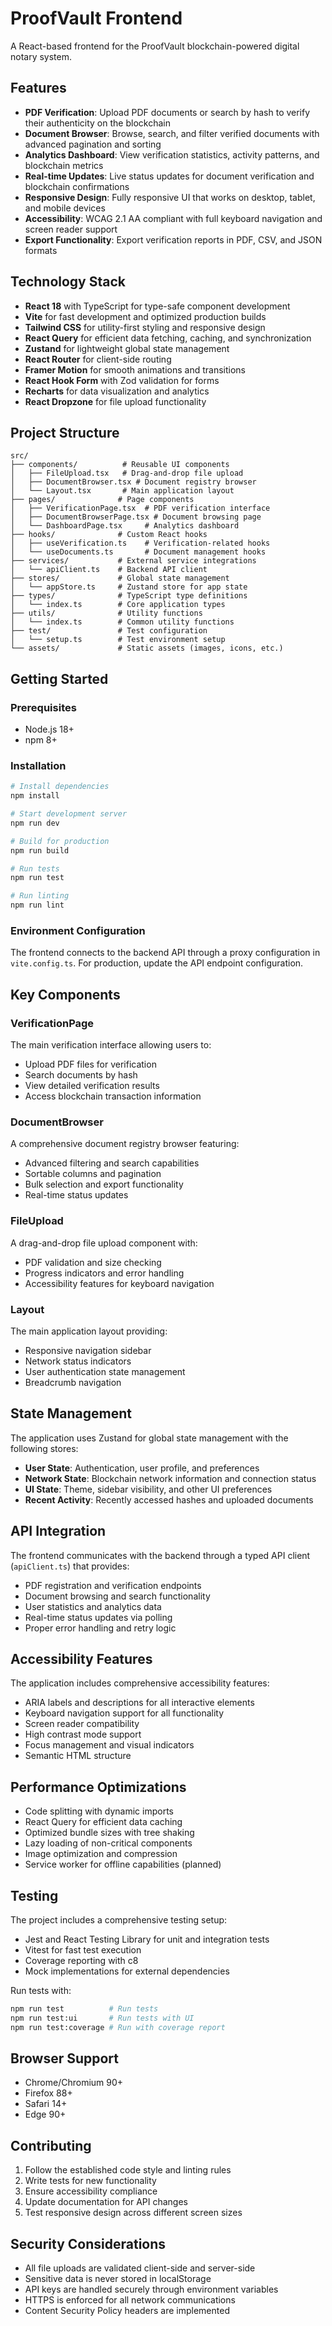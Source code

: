 # ProofVault Frontend

A React-based frontend for the ProofVault blockchain-powered digital notary system.

## Features

- **PDF Verification**: Upload PDF documents or search by hash to verify their authenticity on the blockchain
- **Document Browser**: Browse, search, and filter verified documents with advanced pagination and sorting
- **Analytics Dashboard**: View verification statistics, activity patterns, and blockchain metrics
- **Real-time Updates**: Live status updates for document verification and blockchain confirmations
- **Responsive Design**: Fully responsive UI that works on desktop, tablet, and mobile devices
- **Accessibility**: WCAG 2.1 AA compliant with full keyboard navigation and screen reader support
- **Export Functionality**: Export verification reports in PDF, CSV, and JSON formats

## Technology Stack

- **React 18** with TypeScript for type-safe component development
- **Vite** for fast development and optimized production builds
- **Tailwind CSS** for utility-first styling and responsive design
- **React Query** for efficient data fetching, caching, and synchronization
- **Zustand** for lightweight global state management
- **React Router** for client-side routing
- **Framer Motion** for smooth animations and transitions
- **React Hook Form** with Zod validation for forms
- **Recharts** for data visualization and analytics
- **React Dropzone** for file upload functionality

## Project Structure

```
src/
├── components/          # Reusable UI components
│   ├── FileUpload.tsx   # Drag-and-drop file upload
│   ├── DocumentBrowser.tsx # Document registry browser
│   └── Layout.tsx       # Main application layout
├── pages/              # Page components
│   ├── VerificationPage.tsx  # PDF verification interface
│   ├── DocumentBrowserPage.tsx # Document browsing page
│   └── DashboardPage.tsx     # Analytics dashboard
├── hooks/              # Custom React hooks
│   ├── useVerification.ts    # Verification-related hooks
│   └── useDocuments.ts       # Document management hooks
├── services/           # External service integrations
│   └── apiClient.ts    # Backend API client
├── stores/             # Global state management
│   └── appStore.ts     # Zustand store for app state
├── types/              # TypeScript type definitions
│   └── index.ts        # Core application types
├── utils/              # Utility functions
│   └── index.ts        # Common utility functions
├── test/               # Test configuration
│   └── setup.ts        # Test environment setup
└── assets/             # Static assets (images, icons, etc.)
```

## Getting Started

### Prerequisites

- Node.js 18+ 
- npm 8+

### Installation

```bash
# Install dependencies
npm install

# Start development server
npm run dev

# Build for production
npm run build

# Run tests
npm run test

# Run linting
npm run lint
```

### Environment Configuration

The frontend connects to the backend API through a proxy configuration in `vite.config.ts`. For production, update the API endpoint configuration.

## Key Components

### VerificationPage
The main verification interface allowing users to:
- Upload PDF files for verification
- Search documents by hash
- View detailed verification results
- Access blockchain transaction information

### DocumentBrowser
A comprehensive document registry browser featuring:
- Advanced filtering and search capabilities
- Sortable columns and pagination
- Bulk selection and export functionality
- Real-time status updates

### FileUpload
A drag-and-drop file upload component with:
- PDF validation and size checking
- Progress indicators and error handling
- Accessibility features for keyboard navigation

### Layout
The main application layout providing:
- Responsive navigation sidebar
- Network status indicators
- User authentication state management
- Breadcrumb navigation

## State Management

The application uses Zustand for global state management with the following stores:

- **User State**: Authentication, user profile, and preferences
- **Network State**: Blockchain network information and connection status
- **UI State**: Theme, sidebar visibility, and other UI preferences
- **Recent Activity**: Recently accessed hashes and uploaded documents

## API Integration

The frontend communicates with the backend through a typed API client (`apiClient.ts`) that provides:

- PDF registration and verification endpoints
- Document browsing and search functionality
- User statistics and analytics data
- Real-time status updates via polling
- Proper error handling and retry logic

## Accessibility Features

The application includes comprehensive accessibility features:

- ARIA labels and descriptions for all interactive elements
- Keyboard navigation support for all functionality
- Screen reader compatibility
- High contrast mode support
- Focus management and visual indicators
- Semantic HTML structure

## Performance Optimizations

- Code splitting with dynamic imports
- React Query for efficient data caching
- Optimized bundle sizes with tree shaking
- Lazy loading of non-critical components
- Image optimization and compression
- Service worker for offline capabilities (planned)

## Testing

The project includes a comprehensive testing setup:

- Jest and React Testing Library for unit and integration tests
- Vitest for fast test execution
- Coverage reporting with c8
- Mock implementations for external dependencies

Run tests with:

```bash
npm run test          # Run tests
npm run test:ui       # Run tests with UI
npm run test:coverage # Run with coverage report
```

## Browser Support

- Chrome/Chromium 90+
- Firefox 88+
- Safari 14+
- Edge 90+

## Contributing

1. Follow the established code style and linting rules
2. Write tests for new functionality
3. Ensure accessibility compliance
4. Update documentation for API changes
5. Test responsive design across different screen sizes

## Security Considerations

- All file uploads are validated client-side and server-side
- Sensitive data is never stored in localStorage
- API keys are handled securely through environment variables
- HTTPS is enforced for all network communications
- Content Security Policy headers are implemented